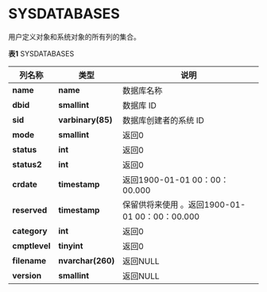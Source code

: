 # SYSDATABASES

用户定义对象和系统对象的所有列的集合。

**表1** SYSDATABASES

<table aria-label="表1" class="table table-sm margin-top-none">
    <thead>
        <tr>
            <th>列名称</th>
            <th>类型</th>
            <th>说明</th>
        </tr>
    </thead>
    <tbody>
        <tr>
            <td><strong>name</strong></td>
            <td><strong>name</strong></td>
            <td>数据库名称</td>
        </tr>
        <tr>
            <td><strong>dbid</strong></td>
            <td><strong>smallint</strong></td>
            <td>数据库 ID</td>
        </tr>
        <tr>
            <td><strong>sid</strong></td>
            <td><strong>varbinary(85)</strong></td>
            <td>数据库创建者的系统 ID</td>
        </tr>
        <tr>
            <td><strong>mode</strong></td>
            <td><strong>smallint</strong></td>
            <td>返回0</td>
        </tr>
        <tr>
            <td><strong>status</strong></td>
            <td><strong>int</strong></td>
            <td>返回0</td>
        </tr>
        <tr>
            <td><strong>status2</strong></td>
            <td><strong>int</strong></td>
            <td>返回0</td>
        </tr>
        <tr>
            <td><strong>crdate</strong></td>
            <td><strong>timestamp</strong></td>
            <td>返回1900-01-01 00：00：00.000</td>
        </tr>
        <tr>
            <td><strong>reserved</strong></td>
            <td><strong>timestamp</strong></td>
            <td>保留供将来使用 。返回1900-01-01 00：00：00.000</td>
        </tr>
        <tr>
            <td><strong>category</strong></td>
            <td><strong>int</strong></td>
            <td>返回0</td>
        </tr>
        <tr>
            <td><strong>cmptlevel</strong></td>
            <td><strong>tinyint</strong></td>
            <td>返回0</td>
        </tr>
        <tr>
            <td><strong>filename</strong></td>
            <td><strong>nvarchar(260)</strong></td>
            <td>返回NULL</td>
        </tr>
        <tr>
            <td><strong>version</strong></td>
            <td><strong>smallint</strong></td>
            <td>返回NULL</td>
        </tr>
    </tbody>
</table>